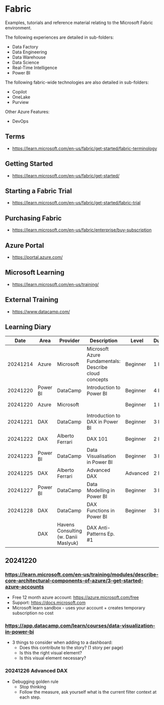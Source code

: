 # Fabric
Examples, tutorials and reference material relating to the Microsoft Fabric environment.

The following experiences are detailed in sub-folders:
- Data Factory
- Data Engineering
- Data Warehouse
- Data Science
- Real-Time Intelligence
- Power BI

The following fabric-wide technologies are also detailed in sub-folders:
- Copilot
- OneLake
- Purview

Other Azure Features:
- DevOps
  

## Terms
- https://learn.microsoft.com/en-us/fabric/get-started/fabric-terminology

## Getting Started
- https://learn.microsoft.com/en-us/fabric/get-started/

## Starting a Fabric Trial
- https://learn.microsoft.com/en-us/fabric/get-started/fabric-trial

## Purchasing Fabric
- https://learn.microsoft.com/en-us/fabric/enterprise/buy-subscription

## Azure Portal
- https://portal.azure.com/

## Microsoft Learning
- https://learn.microsoft.com/en-us/training/

## External Training
- https://www.datacamp.com/

## Learning Diary

| Date     | Area     | Provider                             | Description                                           | Level    | Duration | Url                                                                                                                             | Status      | Rating |
| -------- | -------- | ------------------------------------ | ----------------------------------------------------- | -------- | -------- | ------------------------------------------------------------------------------------------------------------------------------- | ----------- | ------ |
| 20241214 | Azure    | Microsoft                            | Microsoft Azure Fundamentals: Describe cloud concepts | Beginner | 1 hr     | https://learn.microsoft.com/en-us/training/paths/microsoft-azure-fundamentals-describe-cloud-concepts/                          | Completed   | **     |
| 20241220 | Power BI | DataCamp                             | Introduction to Power BI                              | Beginner | 4 hr     | https://app.datacamp.com/learn/courses/introduction-to-power-bi                                                                 | Completed   | ***    |
| 20241220 | Azure    | Microsoft                            |                                                       | Beginner | 1 hr     | https://learn.microsoft.com/en-us/training/modules/describe-core-architectural-components-of-azure/3-get-started-azure-accounts | In Progress |        |
| 20241221 | DAX      | DataCamp                             | Introduction to DAX in Power BI                       | Beginner | 3 hr     | https://campus.datacamp.com/courses/introduction-to-dax-in-power-bi/getting-started-with-dax?ex=1                               | Completed   | ****   |
| 20241222 | DAX      | Alberto Ferrari                      | DAX 101                                               | Beginner | 2 hr     | https://www.youtube.com/watch?v=klQAZLr5vxA                                                                                     | Completed   | *****  |
| 20241223 | Power BI | DataCamp                             | Data Visualisation in Power BI                        | Beginner | 3 hr     | https://app.datacamp.com/learn/courses/data-visualization-in-power-bi                                                           | Completed   | ***    |
| 20241225 | DAX      | Alberto Ferrari                      | Advanced DAX                                          | Advanced | 2 hr     | https://www.youtube.com/watch?v=6ncHnWMEdic                                                                                     | Completed   | *****  |
| 20241227 | Power BI | DataCamp                             | Data Modelling in Power BI                            | Beginner | 3 hr     | https://app.datacamp.com/learn/courses/data-modeling-in-power-bi                                                                | Completed   | ***    |
| 20241228 | DAX      | DataCamp                             | DAX Functions in Power BI                             | Beginner | 3 hr     | https://app.datacamp.com/learn/courses/dax-functions-in-power-bi                                                                |             |        |
|          | DAX      | Havens Consulting (w. Danii Maslyuk) | DAX Anti-Patterns Ep. #1                              |          |          | https://www.bing.com/videos/riverview/relatedvideo?q=DAX+antipatterns&&mid=47388F15671A2C592BC747388F15671A2C592BC7&FORM=VCGVRP |             |        |

## 20241220

### https://learn.microsoft.com/en-us/training/modules/describe-core-architectural-components-of-azure/3-get-started-azure-accounts
- Free 12 month azure account: https://azure.microsoft.com/free
- Support: https://docs.microsoft.com
- Microsoft learn sandbox - uses your account + creates temporary subscription no cost

### https://app.datacamp.com/learn/courses/data-visualization-in-power-bi
- 3 things to consider when adding to a dashboard:
  - Does this contribute to the story? (1 story per page)
  - Is this the right visual element?
  - Is this visual element necessary?

### 20241226 Advanced DAX
- Debugging golden rule
  - Stop thinking
  - Follow the measure, ask yourself what is the current filter context at each step.
